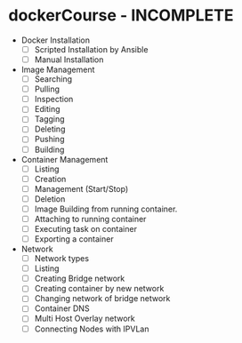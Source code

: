 # dockerCourse - INCOMPLETE

- Docker Installation
  - [ ] Scripted Installation by Ansible
  - [ ] Manual Installation

- Image Management
  - [ ] Searching
  - [ ] Pulling
  - [ ] Inspection
  - [ ] Editing
  - [ ] Tagging
  - [ ] Deleting
  - [ ] Pushing
  - [ ] Building

- Container Management
  - [ ] Listing
  - [ ] Creation
  - [ ] Management (Start/Stop)
  - [ ] Deletion
  - [ ] Image Building from running container.
  - [ ] Attaching to running container
  - [ ] Executing task on container
  - [ ] Exporting a container
  
- Network
  - [ ] Network types
  - [ ] Listing
  - [ ] Creating Bridge network
  - [ ] Creating container by new network
  - [ ] Changing network of bridge network
  - [ ] Container DNS
  - [ ] Multi Host Overlay network
  - [ ] Connecting Nodes with IPVLan
